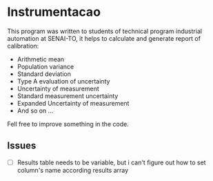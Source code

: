 # Instrumentacao
This program was written to students of technical program industrial automation at SENAI-TO, it helps to calculate and generate report of calibration:
* Arithmetic mean
* Population variance
* Standard deviation
* Type A evaluation of uncertainty
* Uncertainty  of  measurement
* Standard measurement uncertainty
* Expanded Uncertainty of measurement
* And so on ...

Fell free to improve something in the code.

## Issues
- [ ] Results table needs to be variable, but i can't figure out how to set column's name according results array
